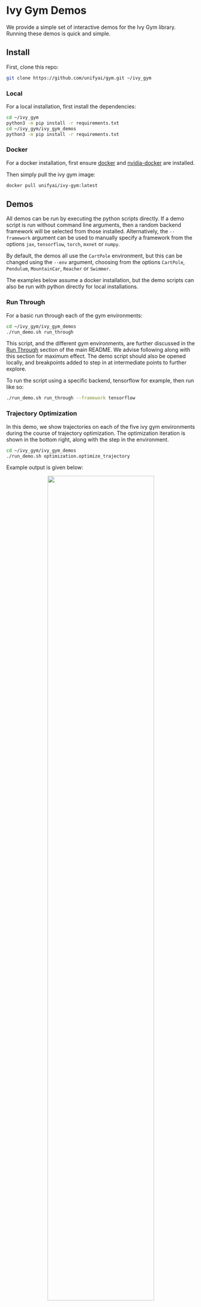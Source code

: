 # Ivy Gym Demos

We provide a simple set of interactive demos for the Ivy Gym library.
Running these demos is quick and simple.

## Install

First, clone this repo:

```bash
git clone https://github.com/unifyai/gym.git ~/ivy_gym
```

### Local

For a local installation, first install the dependencies:

```bash
cd ~/ivy_gym
python3 -m pip install -r requirements.txt
cd ~/ivy_gym/ivy_gym_demos
python3 -m pip install -r requirements.txt
```

### Docker

For a docker installation, first ensure [docker](https://docs.docker.com/get-docker/) and [nvidia-docker](https://github.com/NVIDIA/nvidia-docker) are installed.

Then simply pull the ivy gym image:

```bash
docker pull unifyai/ivy-gym:latest
```

## Demos

All demos can be run by executing the python scripts directly.
If a demo script is run without command line arguments, then a random backend framework will be selected from those installed.
Alternatively, the `--framework` argument can be used to manually specify a framework from the options
`jax`, `tensorflow`, `torch`, `mxnet` or `numpy`.

By default, the demos all use the `CartPole` environment, but this can be changed using the `--env` argument,
choosing from the options `CartPole`, `Pendulum`, `MountainCar`, `Reacher` or `Swimmer`.

The examples below assume a docker installation, but the demo scripts can also
be run with python directly for local installations.

### Run Through

For a basic run through each of the gym environments:

```bash
cd ~/ivy_gym/ivy_gym_demos
./run_demo.sh run_through
```

This script, and the different gym environments, are further discussed in the [Run Through](https://github.com/unifyai/gym#run-through) section of the main README.
We advise following along with this section for maximum effect. The demo script should also be opened locally,
and breakpoints added to step in at intermediate points to further explore.

To run the script using a specific backend, tensorflow for example, then run like so:

```bash
./run_demo.sh run_through --framework tensorflow
```

### Trajectory Optimization

In this demo, we show trajectories on each of the five ivy gym environments during the course of trajectory optimization.
The optimization iteration is shown in the bottom right, along with the step in the environment.

```bash
cd ~/ivy_gym/ivy_gym_demos
./run_demo.sh optimization.optimize_trajectory
```

Example output is given below:

<p align="center">
    <img width="75%" style="display: block;" src='https://github.com/unifyai/unifyai.github.io/blob/master/img/externally_linked/ivy_gym/demo_a.gif?raw=true'>
</p>

### Policy Optimization

In this demo, we show trajectories on each of the five ivy gym environments during the course of policy optimization.
The optimization iteration is shown in the bottom right, along with the step in the environment.

```bash
cd ~/ivy_gym/ivy_gym_demos
./run_demo.sh optimization.optimize_policy
```
Example output is given below:

<p align="center">
    <img width="75%" style="display: block;" src='https://github.com/unifyai/unifyai.github.io/blob/master/img/externally_linked/ivy_gym/demo_b.gif?raw=true'>
</p>

## Get Involved

If you have any issues running any of the demos, would like to request further demos, or would like to implement your own, then get it touch.
Feature requests, pull requests, and [tweets](https://twitter.com/unify_ai) all welcome!